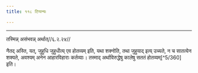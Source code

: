```yaml
---
title: ११८ टिप्पन्यः

---
```


[^5/356]: Vgl. den zweiten adhyāya

[^5/357]: E2: utāsātatyeneti

[^5/358]: E2: paurṇamāsyā

[^5/359]: E2: amāvāsyayā

____________________________________________


तस्मिन्न् असंभवन्न् अर्थात्//६.२.२४//

नैतद् अस्ति, यत्, जुहुधि जुहुधीत्य् एव होतव्यम् इति, यथा शक्नोति, तथा जुहुयाद् इत्य् उच्यते, न च सातत्येन शक्यते, अवश्यम् अनेन आहारविहाराः कर्तव्याः। तस्माद् अर्थाविरुद्धेषु कालेषु सततं होतव्यम्[^5/360] इति।
